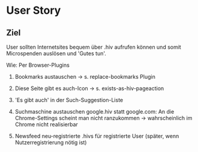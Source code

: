 User Story
==========

Ziel
----
User sollten Internetsites bequem über .hiv aufrufen können und somit Microspenden auslösen und 'Gutes tun'.

Wie: Per Browser-Plugins

1. Bookmarks austauschen -> s. replace-bookmarks Plugin

2. Diese Seite gibt es auch-Icon -> s. exists-as-hiv-pageaction

3. 'Es gibt auch' in der Such-Suggestion-Liste

4. Suchmaschine austauschen google.hiv statt google.com:
   An die Chrome-Settings scheint man nicht ranzukommen -> wahrscheinlich im Chrome nicht realisierbar

5. Newsfeed neu-registrierte .hivs für registrierte User (später, wenn Nutzerregistrierung nötig ist)



